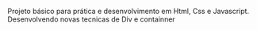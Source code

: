 Projeto básico para prática e desenvolvimento em Html, Css e Javascript. Desenvolvendo novas tecnicas de Div e containner
